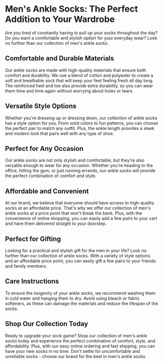 # Men's Ankle Socks: The Perfect Addition to Your Wardrobe

Are you tired of constantly having to pull up your socks throughout the day? Do you want a comfortable and stylish option for your everyday wear? Look no further than our collection of men's ankle socks.

## Comfortable and Durable Materials

Our ankle socks are made with high-quality materials that ensure both comfort and durability. We use a blend of cotton and polyester to create a soft and breathable sock that will keep your feet feeling fresh all day long. The reinforced heel and toe also provide extra durability, so you can wear them time and time again without worrying about holes or tears.

## Versatile Style Options

Whether you're dressing up or dressing down, our collection of ankle socks has a style option for you. From solid colors to fun patterns, you can choose the perfect pair to match any outfit. Plus, the ankle length provides a sleek and modern look that pairs well with any type of shoe.

## Perfect for Any Occasion

Our ankle socks are not only stylish and comfortable, but they're also versatile enough to wear for any occasion. Whether you're heading to the office, hitting the gym, or just running errands, our ankle socks will provide the perfect combination of comfort and style.

## Affordable and Convenient

At our brand, we believe that everyone should have access to high-quality socks at an affordable price. That's why we offer our collection of men's ankle socks at a price point that won't break the bank. Plus, with the convenience of online shopping, you can easily add a few pairs to your cart and have them delivered straight to your doorstep.

## Perfect for Gifting

Looking for a practical and stylish gift for the men in your life? Look no further than our collection of ankle socks. With a variety of style options and an affordable price point, you can easily gift a few pairs to your friends and family members.

## Care Instructions

To ensure the longevity of your ankle socks, we recommend washing them in cold water and hanging them to dry. Avoid using bleach or fabric softeners, as these can damage the materials and reduce the lifespan of the socks.

## Shop Our Collection Today

Ready to upgrade your sock game? Shop our collection of men's ankle socks today and experience the perfect combination of comfort, style, and affordability. Plus, with our easy online ordering and fast shipping, you can have your new socks in no time. Don't settle for uncomfortable and unreliable socks - choose our brand for the best in men's ankle socks.